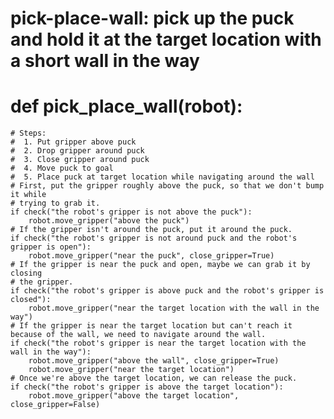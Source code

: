# pick-place-wall: pick up the puck and hold it at the target location with a short wall in the way
# def pick_place_wall(robot):
    # Steps:
    #  1. Put gripper above puck
    #  2. Drop gripper around puck
    #  3. Close gripper around puck
    #  4. Move puck to goal
    #  5. Place puck at target location while navigating around the wall
    # First, put the gripper roughly above the puck, so that we don't bump it while
    # trying to grab it.
    if check("the robot's gripper is not above the puck"):
        robot.move_gripper("above the puck")
    # If the gripper isn't around the puck, put it around the puck.
    if check("the robot's gripper is not around puck and the robot's gripper is open"):
        robot.move_gripper("near the puck", close_gripper=True)
    # If the gripper is near the puck and open, maybe we can grab it by closing
    # the gripper.
    if check("the robot's gripper is above puck and the robot's gripper is closed"):
        robot.move_gripper("near the target location with the wall in the way")
    # If the gripper is near the target location but can't reach it because of the wall, we need to navigate around the wall.
    if check("the robot's gripper is near the target location with the wall in the way"):
        robot.move_gripper("above the wall", close_gripper=True)
        robot.move_gripper("near the target location")
    # Once we're above the target location, we can release the puck.
    if check("the robot's gripper is above the target location"):
        robot.move_gripper("above the target location", close_gripper=False)